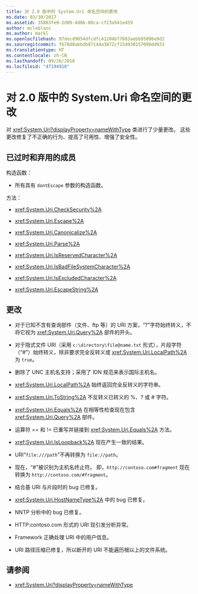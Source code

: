 ```yaml
---
title: 对 2.0 版中的 System.Uri 命名空间的更改
ms.date: 03/30/2017
ms.assetid: 35883fe9-2d09-4d8b-80ca-cf23a941e459
author: mcleblanc
ms.author: markl
ms.openlocfilehash: 97decd9054dfcdfc41204bf7683aebb95096e9d2
ms.sourcegitcommit: fb78d8abbdb87144a3872cf154930157090dd933
ms.translationtype: HT
ms.contentlocale: zh-CN
ms.lasthandoff: 09/26/2018
ms.locfileid: "47194918"
---
```

# <a name="changes-to-the-systemuri-namespace-in-version-20"></a>对 2.0 版中的 System.Uri 命名空间的更改

对 <xref:System.Uri?displayProperty=nameWithType> 类进行了少量更改。 这些更改修复了不正确的行为、提高了可用性、增强了安全性。

## <a name="obsolete-and-deprecated-members"></a>已过时和弃用的成员

 构造函数：

- 所有具有 `dontEscape` 参数的构造函数。

 方法：

- <xref:System.Uri.CheckSecurity%2A>

- <xref:System.Uri.Escape%2A>

- <xref:System.Uri.Canonicalize%2A>

- <xref:System.Uri.Parse%2A>

- <xref:System.Uri.IsReservedCharacter%2A>

- <xref:System.Uri.IsBadFileSystemCharacter%2A>

- <xref:System.Uri.IsExcludedCharacter%2A>

- <xref:System.Uri.EscapeString%2A>

## <a name="changes"></a>更改

- 对于已知不含有查询部件（文件、ftp 等）的 URI 方案，“?”字符始终转义，不将它视为 <xref:System.Uri.Query%2A> 部件的开头。

- 对于隐式文件 URI（采用 `c:\directory\file@name.txt` 形式），片段字符（“#”）始终转义，除非要求完全反转义或 <xref:System.Uri.LocalPath%2A> 为 `true`。

- 删除了 UNC 主机名支持；采用了 IDN 规范来表示国际主机名。

- <xref:System.Uri.LocalPath%2A> 始终返回完全反转义的字符串。

- <xref:System.Uri.ToString%2A> 不反转义已转义的 %、? 或 # 字符。

- <xref:System.Uri.Equals%2A> 在相等性检查现在包含 <xref:System.Uri.Query%2A> 部件。

- 运算符 == 和 != 已重写并链接到 <xref:System.Uri.Equals%2A> 方法。

- <xref:System.Uri.IsLoopback%2A> 现在产生一致的结果。

- URI“`file:///path`”不再转换为 `file://path`。

- 现在，“#”被识别为主机名终止符。 即，`http://contoso.com#fragment` 现在转换为 `http://contoso.com/#fragment`。

- 结合基 URI 与片段时的 bug 已修复。

- <xref:System.Uri.HostNameType%2A> 中的 bug 已修复。

- NNTP 分析中的 bug 已修复。

- HTTP:contoso.com 形式的 URI 现引发分析异常。

- Framework 正确处理 URI 中的用户信息。

- URI 路径压缩已修复，所以断开的 URI 不能遍历根以上的文件系统。

## <a name="see-also"></a>请参阅

- <xref:System.Uri?displayProperty=nameWithType>
